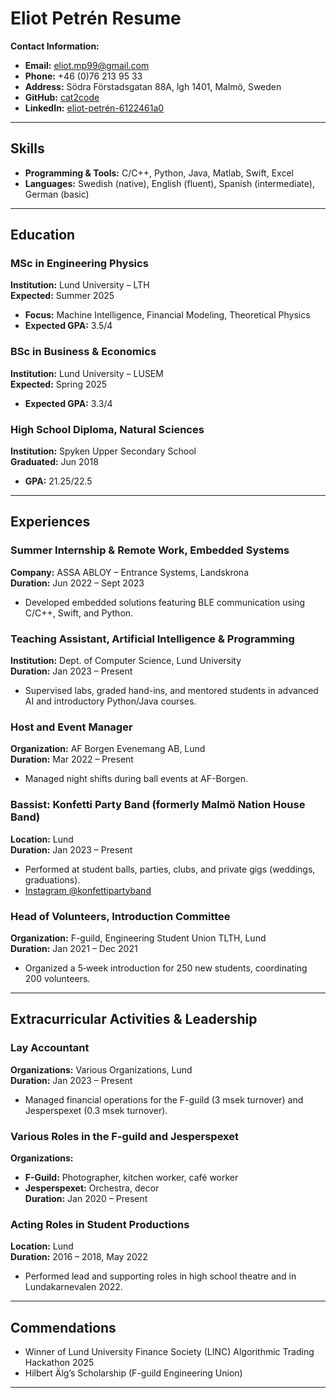 # Eliot Petrén Resume

**Contact Information:**  
- **Email:** [eliot.mp99@gmail.com](mailto:eliot.mp99@gmail.com)  
- **Phone:** +46 (0)76 213 95 33  
- **Address:** Södra Förstadsgatan 88A, lgh 1401, Malmö, Sweden  
- **GitHub:** [cat2code](https://github.com/cat2code)  
- **LinkedIn:** [eliot-petrén-6122461a0](https://www.linkedin.com/in/eliot-petr%C3%A9n-6122461a0)

---

## Skills

- **Programming & Tools:** C/C++, Python, Java, Matlab, Swift, Excel  
- **Languages:** Swedish (native), English (fluent), Spanish (intermediate), German (basic)

---

## Education

### MSc in Engineering Physics  
**Institution:** Lund University – LTH  
**Expected:** Summer 2025  
- **Focus:** Machine Intelligence, Financial Modeling, Theoretical Physics  
- **Expected GPA:** 3.5/4

### BSc in Business & Economics  
**Institution:** Lund University – LUSEM  
**Expected:** Spring 2025  
- **Expected GPA:** 3.3/4

### High School Diploma, Natural Sciences  
**Institution:** Spyken Upper Secondary School  
**Graduated:** Jun 2018  
- **GPA:** 21.25/22.5

---


## Experiences

### Summer Internship & Remote Work, Embedded Systems  
**Company:** ASSA ABLOY – Entrance Systems, Landskrona  
**Duration:** Jun 2022 – Sept 2023  
- Developed embedded solutions featuring BLE communication using C/C++, Swift, and Python.

### Teaching Assistant, Artificial Intelligence & Programming  
**Institution:** Dept. of Computer Science, Lund University  
**Duration:** Jan 2023 – Present  
- Supervised labs, graded hand-ins, and mentored students in advanced AI and introductory Python/Java courses.

### Host and Event Manager  
**Organization:** AF Borgen Evenemang AB, Lund  
**Duration:** Mar 2022 – Present  
- Managed night shifts during ball events at AF-Borgen.

### Bassist: Konfetti Party Band (formerly Malmö Nation House Band)  
**Location:** Lund  
**Duration:** Jan 2023 – Present  
- Performed at student balls, parties, clubs, and private gigs (weddings, graduations).  
- [Instagram @konfettipartyband](https://www.instagram.com/konfettipartyband/)

### Head of Volunteers, Introduction Committee  
**Organization:** F-guild, Engineering Student Union TLTH, Lund  
**Duration:** Jan 2021 – Dec 2021  
- Organized a 5‐week introduction for 250 new students, coordinating 200 volunteers.

---

## Extracurricular Activities & Leadership

### Lay Accountant  
**Organizations:** Various Organizations, Lund  
**Duration:** Jan 2023 – Present  
- Managed financial operations for the F-guild (3 msek turnover) and Jesperspexet (0.3 msek turnover).

### Various Roles in the F-guild and Jesperspexet  
**Organizations:**  
- **F-Guild:** Photographer, kitchen worker, café worker  
- **Jesperspexet:** Orchestra, decor  
**Duration:** Jan 2020 – Present

### Acting Roles in Student Productions  
**Location:** Lund  
**Duration:** 2016 – 2018, May 2022  
- Performed lead and supporting roles in high school theatre and in Lundakarnevalen 2022.

---

## Commendations

- Winner of Lund University Finance Society (LINC) Algorithmic Trading Hackathon 2025  
- Hilbert Älg’s Scholarship (F-guild Engineering Union)

---
